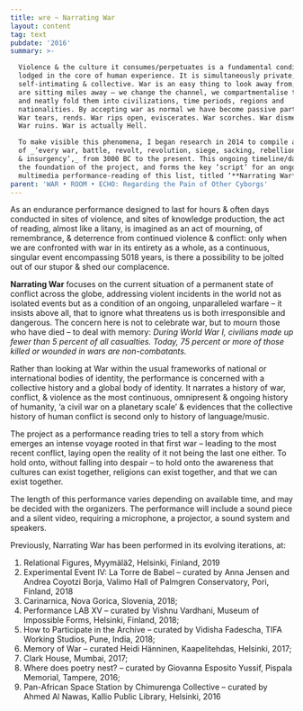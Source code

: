 ```yaml
---
title: wre ~ Narrating War
layout: content
tag: text
pubdate: '2016'
summary: >-

  Violence & the culture it consumes/perpetuates is a fundamental condition
  lodged in the core of human experience. It is simultaneously private, public,
  self-intimating & collective. War is an easy thing to look away from, if we
  are sitting miles away – we change the channel, we compartmentalise them, sort
  and neatly fold them into civilizations, time periods, regions and
  nationalities. By accepting war as normal we have become passive participants.
  War tears, rends. War rips open, eviscerates. War scorches. War dismembers.
  War ruins. War is actually Hell.

  To make visible this phenomena, I began research in 2014 to compile a timeline
  of _‘every war, battle, revolt, revolution, siege, sacking, rebellion, bombing
  & insurgency’,_ from 3000 BC to the present. This ongoing timeline/database is
  the foundation of the project, and forms the key ‘script’ for an ongoing
  multimedia performance-reading of this list, titled ‘**Narrating War**’.
parent: 'WAR • ROOM • ECHO: Regarding the Pain of Other Cyborgs'
---
```

As an endurance performance designed to last for hours & often days conducted in sites of violence, and sites of knowledge production, the act of reading, almost like a litany, is imagined as an act of mourning, of remembrance, & deterrence from continued violence & conflict: only when we are confronted with war in its entirety as a whole, as a continuous, singular event encompassing 5018 years, is there a possibility to be jolted out of our stupor & shed our complacence.

**Narrating War** focuses on the current situation of a permanent state of conflict across the globe, addressing violent incidents in the world not as isolated events but as a condition of an ongoing, unparalleled warfare – it insists above all, that to ignore what threatens us is both irresponsible and dangerous. The concern here is not to celebrate war, but to mourn those who have died – to deal with memory: _During World War I, civilians made up fewer than 5 percent of all casualties. Today, 75 percent or more of those killed or wounded in wars are non-combatants._

Rather than looking at War within the usual frameworks of national or international bodies of identity, the performance is concerned with a collective history and a global body of identity. It narrates a history of war, conflict, & violence as the most continuous, omnipresent & ongoing history of humanity, ‘a civil war on a planetary scale’ & evidences that the collective history of human conflict is second only to history of language/music.

The project as a performance reading tries to tell a story from which emerges an intense voyage rooted in that first war – leading to the most recent conflict, laying open the reality of it not being the last one either. To hold onto, without falling into despair – to hold onto the awareness that cultures can exist together, religions can exist together, and that we can exist together.

The length of this performance varies depending on available time, and may be decided with the organizers. The performance will include a sound piece and a silent video, requiring a microphone, a projector, a sound system and speakers.

Previously, Narrating War has been performed in its evolving iterations, at:

1. Relational Figures, Myymälä2, Helsinki, Finland, 2019
2. Experimental Event IV: La Torre de Babel – curated by Anna Jensen and Andrea Coyotzi Borja, Valimo Hall of Palmgren Conservatory, Pori, Finland, 2018
3. Carinarnica, Nova Gorica, Slovenia, 2018;
4. Performance LAB XV – curated by Vishnu Vardhani, Museum of Impossible Forms, Helsinki, Finland, 2018;
5. How to Participate in the Archive – curated by Vidisha Fadescha, TIFA Working Studios, Pune, India, 2018;
6. Memory of War – curated Heidi Hänninen, Kaapelitehdas, Helsinki, 2017;
7. Clark House, Mumbai, 2017;
8. Where does poetry nest? – curated by Giovanna Esposito Yussif, Pispala Memorial, Tampere, 2016;
9. Pan-African Space Station by Chimurenga Collective – curated by Ahmed Al Nawas, Kallio Public Library, Helsinki, 2016
